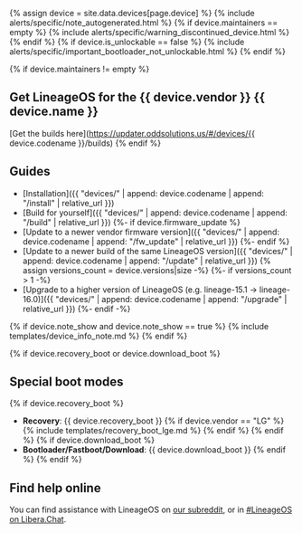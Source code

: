 {% assign device = site.data.devices[page.device] %}
{% include alerts/specific/note_autogenerated.html %}
{% if device.maintainers == empty %}
{% include alerts/specific/warning_discontinued_device.html %}
{% endif %}
{% if device.is_unlockable == false %}
{% include alerts/specific/important_bootloader_not_unlockable.html %}
{% endif %}

{% if device.maintainers != empty %}
## Get LineageOS for the {{ device.vendor }} {{ device.name }}
[Get the builds here](https://updater.oddsolutions.us/#/devices/{{ device.codename }}/builds)
{% endif %}

## Guides

- [Installation]({{ "devices/" | append: device.codename | append: "/install" | relative_url }})
- [Build for yourself]({{ "devices/" | append: device.codename | append: "/build" | relative_url }})
{%- if device.firmware_update %}
- [Update to a newer vendor firmware version]({{ "devices/" | append: device.codename | append: "/fw_update" | relative_url }})
{%- endif %}
- [Update to a newer build of the same LineageOS version]({{ "devices/" | append: device.codename | append: "/update" | relative_url }})
{% assign versions_count = device.versions|size -%}
{%- if versions_count > 1 -%}
- [Upgrade to a higher version of LineageOS (e.g. lineage-15.1 -> lineage-16.0)]({{ "devices/" | append: device.codename | append: "/upgrade" | relative_url }})
{%- endif -%}

{% if device.note_show and device.note_show == true %}
{% include templates/device_info_note.md %}
{% endif %}

{% if device.recovery_boot or device.download_boot %}
## Special boot modes

{% if device.recovery_boot %}
* **Recovery**: {{ device.recovery_boot }}
{% if device.vendor == "LG" %}
    {% include templates/recovery_boot_lge.md %}
{% endif %}
{% endif %}
{% if device.download_boot %}
* **Bootloader/Fastboot/Download**: {{ device.download_boot }}
{% endif %}
{% endif %}

## Find help online

You can find assistance with LineageOS on [our subreddit](https://reddit.com/r/LineageOS), or in [#LineageOS on Libera.Chat](https://kiwiirc.com/nextclient/irc.libera.chat#lineageos).
